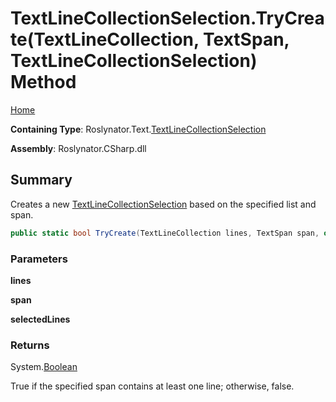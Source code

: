 <a name="_top"></a>

# TextLineCollectionSelection\.TryCreate\(TextLineCollection, TextSpan, TextLineCollectionSelection\) Method

[Home](../../../../README.md#_top)

**Containing Type**: Roslynator\.Text\.[TextLineCollectionSelection](../README.md#_top)

**Assembly**: Roslynator\.CSharp\.dll

## Summary

Creates a new [TextLineCollectionSelection](../README.md#_top) based on the specified list and span\.

```csharp
public static bool TryCreate(TextLineCollection lines, TextSpan span, out TextLineCollectionSelection selectedLines)
```

### Parameters

**lines**

**span**

**selectedLines**

### Returns

System\.[Boolean](https://docs.microsoft.com/en-us/dotnet/api/system.boolean)

True if the specified span contains at least one line; otherwise, false\.
